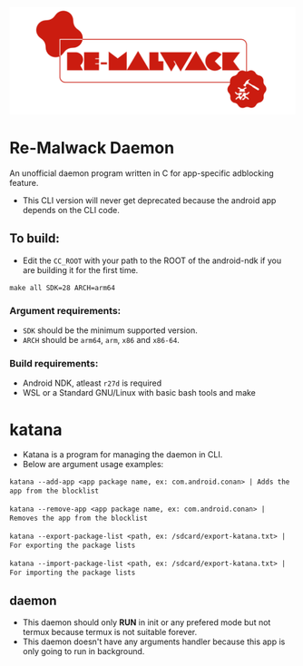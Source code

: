 ![rmwlk](https://github.com/ZG089/Re-Malwack/raw/main/assets/Re-Malwack.png)
# Re-Malwack Daemon
An unofficial daemon program written in C for app-specific adblocking feature.
- This CLI version will never get deprecated because the android app depends on the CLI code.

## To build:
- Edit the `CC_ROOT` with your path to the ROOT of the android-ndk if you are building it for the first time.
```
make all SDK=28 ARCH=arm64
```

### Argument requirements:
- `SDK` should be the minimum supported version.
- `ARCH` should be `arm64`, `arm`, `x86` and `x86-64`.

### Build requirements:
- Android NDK, atleast `r27d` is required
- WSL or a Standard GNU/Linux with basic bash tools and make

# katana
- Katana is a program for managing the daemon in CLI.
- Below are argument usage examples:
```
katana --add-app <app package name, ex: com.android.conan> | Adds the app from the blocklist

katana --remove-app <app package name, ex: com.android.conan> | Removes the app from the blocklist

katana --export-package-list <path, ex: /sdcard/export-katana.txt> | For exporting the package lists

katana --import-package-list <path, ex: /sdcard/export-katana.txt> | For importing the package lists
```

## daemon
- This daemon should only **RUN** in init or any prefered mode but not termux because termux is not suitable forever.
- This daemon doesn't have any arguments handler because this app is only going to run in background.